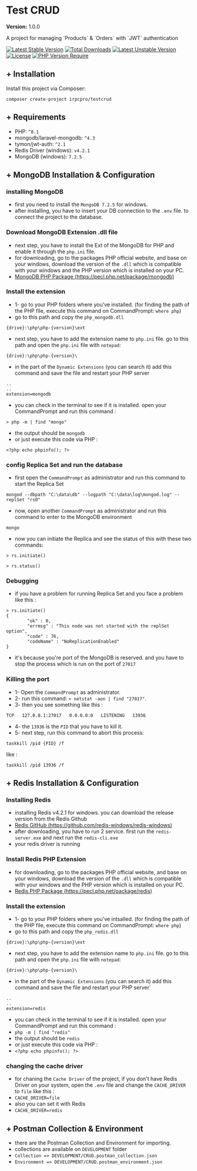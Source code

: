 <h1>Test CRUD</h1>

**Version:**
<span>1.0.0</span>

<p>A project for managing `Products` & `Orders` with `JWT` authentication</p>

[![Latest Stable Version](http://poser.pugx.org/irpcpro/testcrud/v)](https://packagist.org/packages/irpcpro/testcrud) [![Total Downloads](http://poser.pugx.org/irpcpro/testcrud/downloads)](https://packagist.org/packages/irpcpro/testcrud) [![Latest Unstable Version](http://poser.pugx.org/irpcpro/testcrud/v/unstable)](https://packagist.org/packages/irpcpro/testcrud) [![License](http://poser.pugx.org/irpcpro/testcrud/license)](https://packagist.org/packages/irpcpro/testcrud) [![PHP Version Require](http://poser.pugx.org/irpcpro/testcrud/require/php)](https://packagist.org/packages/irpcpro/testcrud)

<h2>+ Installation</h2>

Install this project via Composer:

```
composer create-project irpcpro/testcrud
```

<h2>+ Requirements</h2>

- PHP: `^8.1`
- mongodb/laravel-mongodb: `^4.3`
- tymon/jwt-auth: `^2.1`
- Redis Driver (windows): `v4.2.1`
- MongoDB (windows): `7.2.5`

<h2>+ MongoDB Installation & Configuration</h2>

<h3>installing MongoDB</h3>

- first you need to install the `MongoDB 7.2.5` for windows.
- after installing, you have to insert your DB connection to the `.env` file. to connect the project to the database.

<h3>Download MongoDB Extension .dll file</h3>

- next step, you have to install the Ext of the MongoDB for PHP and enable it through the `php.ini` file.
- for downloading, go to the packages PHP official website, and base on your windows, download the version of the `.dll` which is compatible with your windows and the PHP version which is installed on your PC.
- [MongoDB PHP Package (https://pecl.php.net/package/mongodb)](https://pecl.php.net/package/mongodb)

<h3>Install the extension</h3>

- 1- go to your PHP folders where you've installed. (for finding the path of the PHP file, execute this command on CommandPrompt: `where php`)
- go to this path and copy the `php_mongodb.dll`

```
{drive}:\php\php-{version}\ext
```

- next step, you have to add the extension name to `php.ini` file. go to this path and open the `php.ini` file with `notepad`:

```
{drive}:\php\php-{version}\
```

- in the part of the `Dynamic Extensions` (you can search it) add this command and save the file and restart your PHP server

```
..
..
extension=mongodb
```

- you can check in the terminal to see if it is installed. open your CommandPrompt and run this command :

```
> php -m | find "mongo"
```

- the output should be `mongodb`
- or just execute this code via PHP :

```phpt
<?php echo phpinfo(); ?>
```


<h3>config Replica Set and run the database</h3>

- first open the `CommandPrompt` as administrator and run this command to start the Replica Set

```
mongod --dbpath "C:\data\db" --logpath "C:\data\log\mongod.log" --replSet "rs0"
```

- now, open another `CommandPrompt` as administrator and run this command to enter to the MongoDB environment

```
mongo
```

- now you can initiate the Replica and see the status of this with these two commands:

```
> rs.initiate()

> rs.status()
```

<h3>Debugging</h3>

- if you have a problem for running Replica Set and you face a problem like this :

```composer log
> rs.initiate()
{
        "ok" : 0,
        "errmsg" : "This node was not started with the replSet option",
        "code" : 76,
        "codeName" : "NoReplicationEnabled"
}
```

- it's because you're port of the MongoDB is reserved. and you have to stop the process which is run on the port of `27017`

<h3>Killing the port</h3>

- 1- Open the `CommandPrompt` as administrator.
- 2- run this command: `> netstat -aon | find "27017"`.
- 3- then you see something like this :

```
TCP   127.0.0.1:27017   0.0.0.0:0   LISTENING   13936
```

- 4- the `13936` is the `PID` that you have to kill it.
- 5- next step, run this command to abort this process:

```
taskkill /pid {PID} /f
```

like :

```
taskkill /pid 13936 /f
```

<h2>+ Redis Installation & Configuration</h2>

<h3>Installing Redis</h3>

- installing Redis v4.2.1 for windows. you can download the release version from the Redis Github
- [Redis GitHub (https://github.com/redis-windows/redis-windows)](https://github.com/redis-windows/redis-windows)
- after downloading, you have to run 2 service. first run the `redis-server.exe` and next run the `redis-cli.exe`
- your redis driver is running

<h3>Install Redis PHP Extension</h3>

- for downloading, go to the packages PHP official website, and base on your windows, download the version of the `.dll` which is compatible with your windows and the PHP version which is installed on your PC.
- [Redis PHP Package (https://pecl.php.net/package/redis)](https://pecl.php.net/package/redis)

<h3>Install the extension</h3>

- 1- go to your PHP folders where you've intsalled. (for finding the path of the PHP file, execute this command on CommandPrompt: `where php`)
- go to this path and copy the `php_redis.dll`

```
{drive}:\php\php-{version}\ext
```

- next step, you have to add the extension name to `php.ini` file. go to this path and open the `php.ini` file with `notepad`:

```
{drive}:\php\php-{version}\
```

- in the part of the `Dynamic Extensions` (you can search it) add this command and save the file and restart your PHP server`

```
..
..
extension=redis
```
- you can check in the terminal to see if it is installed. open your CommandPrompt and run this command :
- `php -m | find "redis"`
- the output should be `redis` 
- or just execute this code via PHP :
- `<?php echo phpinfo(); ?>`


<h3>changing the cache driver</h3>

- for chaning the `Cache Driver` of the project, if you don't have Redis Driver on your system, open the `.env` file and change the `CACHE_DRIVER` to `file` like this :
- `CACHE_DRIVER=file`
- also you can set it with Redis
- `CACHE_DRIVER=redis`


<h2>+ Postman Collection & Environment</h2>

- there are the Postman Collection and Environment for importing.
- collections are available on `DEVELOPMENT` folder
- `Collection => DEVELOPMENT/CRUD.postman_collection.json`
- `Environment => DEVELOPMENT/CRUD.postman_environment.json`


